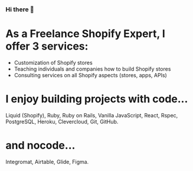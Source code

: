 ### Hi there 👋

# As a Freelance Shopify Expert, I offer 3 services:
- Customization of Shopify stores
- Teaching individuals and companies how to build Shopify stores
- Consulting services on all Shopify aspects (stores, apps, APIs)

# I enjoy building projects with code...
Liquid (Shopify), Ruby, Ruby on Rails, Vanilla JavaScript, React, Rspec, PostgreSQL, Heroku, Clevercloud, Git, GitHub.

# and nocode...
Integromat, Airtable, Glide, Figma.
